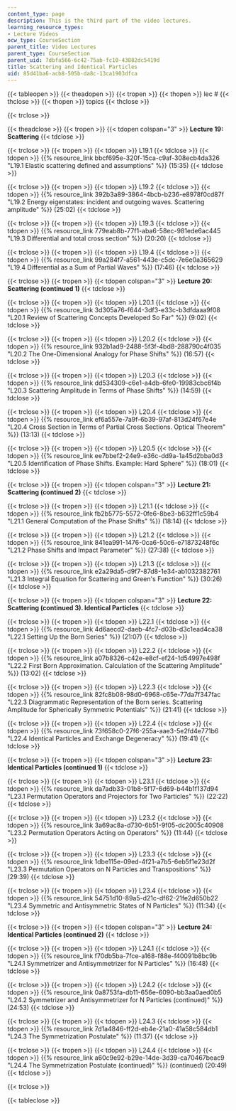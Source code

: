 ```yaml
---
content_type: page
description: This is the third part of the video lectures.
learning_resource_types:
- Lecture Videos
ocw_type: CourseSection
parent_title: Video Lectures
parent_type: CourseSection
parent_uid: 7dbfa566-6c42-75ab-fc10-43882dc5419d
title: Scattering and Identical Particles
uid: 85d41ba6-acb8-505b-da8c-13ca1903dfca
---
```


  
{{< tableopen >}}
{{< theadopen >}}
{{< tropen >}}
{{< thopen >}}
lec #
{{< thclose >}}
{{< thopen >}}
topics
{{< thclose >}}

{{< trclose >}}

{{< theadclose >}}
{{< tropen >}}
{{< tdopen colspan="3" >}}
**Lecture 19: Scattering**
{{< tdclose >}}

{{< trclose >}}
{{< tropen >}}
{{< tdopen >}}
L19.1
{{< tdclose >}}
{{< tdopen >}}
{{% resource_link bbcf695e-320f-15ca-c9af-308ecb4da326 "L19.1 Elastic scattering defined and assumptions" %}} (15:35)
{{< tdclose >}}

{{< trclose >}}
{{< tropen >}}
{{< tdopen >}}
L19.2
{{< tdclose >}}
{{< tdopen >}}
{{% resource_link 392b3a89-3864-4bcb-b236-e8978f0cd87f "L19.2 Energy eigenstates: incident and outgoing waves. Scattering amplitude" %}} (25:02)
{{< tdclose >}}

{{< trclose >}}
{{< tropen >}}
{{< tdopen >}}
L19.3
{{< tdclose >}}
{{< tdopen >}}
{{% resource_link 779eab8b-77f1-aba6-58ec-981ede6ac445 "L19.3 Differential and total cross section" %}} (20:20)
{{< tdclose >}}

{{< trclose >}}
{{< tropen >}}
{{< tdopen >}}
L19.4
{{< tdclose >}}
{{< tdopen >}}
{{% resource_link 99a284f7-a561-443e-c5dc-7e6e0a365629 "L19.4 Differential as a Sum of Partial Waves" %}} (17:46)
{{< tdclose >}}

{{< trclose >}}
{{< tropen >}}
{{< tdopen colspan="3" >}}
**Lecture 20: Scattering (continued 1)**
{{< tdclose >}}

{{< trclose >}}
{{< tropen >}}
{{< tdopen >}}
L20.1
{{< tdclose >}}
{{< tdopen >}}
{{% resource_link 3d305a76-f644-3df3-e33c-b3dfdaaa9f08 "L20.1 Review of Scattering Concepts Developed So Far" %}} (9:02)
{{< tdclose >}}

{{< trclose >}}
{{< tropen >}}
{{< tdopen >}}
L20.2
{{< tdclose >}}
{{< tdopen >}}
{{% resource_link 932b1ad9-2488-5f3f-4bd8-288790c4f035 "L20.2 The One-Dimensional Analogy for Phase Shifts" %}} (16:57)
{{< tdclose >}}

{{< trclose >}}
{{< tropen >}}
{{< tdopen >}}
L20.3
{{< tdclose >}}
{{< tdopen >}}
{{% resource_link dd534309-c6e1-a4db-6fe0-19983cbc6f4b "L20.3 Scattering Amplitude in Terms of Phase Shifts" %}} (14:59)
{{< tdclose >}}

{{< trclose >}}
{{< tropen >}}
{{< tdopen >}}
L20.4
{{< tdclose >}}
{{< tdopen >}}
{{% resource_link ef6a557e-7a9f-6b39-97af-813d24f67e4e "L20.4 Cross Section in Terms of Partial Cross Sections. Optical Theorem" %}} (13:13)
{{< tdclose >}}

{{< trclose >}}
{{< tropen >}}
{{< tdopen >}}
L20.5
{{< tdclose >}}
{{< tdopen >}}
{{% resource_link ee7bbef2-24e9-e36c-dd9a-1a45d2bba0d3 "L20.5 Identification of Phase Shifts. Example: Hard Sphere" %}} (18:01)
{{< tdclose >}}

{{< trclose >}}
{{< tropen >}}
{{< tdopen colspan="3" >}}
**Lecture 21: Scattering (continued 2)**
{{< tdclose >}}

{{< trclose >}}
{{< tropen >}}
{{< tdopen >}}
L21.1
{{< tdclose >}}
{{< tdopen >}}
{{% resource_link fb2b5775-5572-0fe6-8be3-b632ff1c59b4 "L21.1 General Computation of the Phase Shifts" %}} (18:14)
{{< tdclose >}}

{{< trclose >}}
{{< tropen >}}
{{< tdopen >}}
L21.2
{{< tdclose >}}
{{< tdopen >}}
{{% resource_link 841ea991-1476-0ca6-50c6-e71873248f6c "L21.2 Phase Shifts and Impact Parameter" %}} (27:38)
{{< tdclose >}}

{{< trclose >}}
{{< tropen >}}
{{< tdopen >}}
L21.3
{{< tdclose >}}
{{< tdopen >}}
{{% resource_link e2a29da5-d9f7-87d8-1e34-ab1032382761 "L21.3 Integral Equation for Scattering and Green's Function" %}} (30:26)
{{< tdclose >}}

{{< trclose >}}
{{< tropen >}}
{{< tdopen colspan="3" >}}
**Lecture 22: Scattering (continued 3). Identical Particles**
{{< tdclose >}}

{{< trclose >}}
{{< tropen >}}
{{< tdopen >}}
L22.1
{{< tdclose >}}
{{< tdopen >}}
{{% resource_link 4d6aecd2-daeb-4fc7-d03b-d3c1ead4ca38 "L22.1 Setting Up the Born Series" %}} (21:07)
{{< tdclose >}}

{{< trclose >}}
{{< tropen >}}
{{< tdopen >}}
L22.2
{{< tdclose >}}
{{< tdopen >}}
{{% resource_link a07b8326-c42e-e8cf-ef24-1d54997e498f "L22.2 First Born Approximation. Calculation of the Scattering Amplitude" %}} (13:02)
{{< tdclose >}}

{{< trclose >}}
{{< tropen >}}
{{< tdopen >}}
L22.3
{{< tdclose >}}
{{< tdopen >}}
{{% resource_link 82fc8b08-98d0-6968-c65e-77da7f347fac "L22.3 Diagrammatic Representation of the Born series. Scattering Amplitude for Spherically Symmetric Potentials" %}} (21:41)
{{< tdclose >}}

{{< trclose >}}
{{< tropen >}}
{{< tdopen >}}
L22.4
{{< tdclose >}}
{{< tdopen >}}
{{% resource_link 73f658c0-27f6-255a-aae3-5e2fd4e771b6 "L22.4 Identical Particles and Exchange Degeneracy" %}} (19:41)
{{< tdclose >}}

{{< trclose >}}
{{< tropen >}}
{{< tdopen colspan="3" >}}
**Lecture 23: Identical Particles (continued 1)**
{{< tdclose >}}

{{< trclose >}}
{{< tropen >}}
{{< tdopen >}}
L23.1
{{< tdclose >}}
{{< tdopen >}}
{{% resource_link da7adb33-01b8-5f17-6d69-b44b1f137d94 "L23.1 Permutation Operators and Projectors for Two Particles" %}} (22:22)
{{< tdclose >}}

{{< trclose >}}
{{< tropen >}}
{{< tdopen >}}
L23.2
{{< tdclose >}}
{{< tdopen >}}
{{% resource_link 3a69ac8a-d730-6b51-9f05-dc2005c40908 "L23.2 Permutation Operators Acting on Operators" %}} (11:44)
{{< tdclose >}}

{{< trclose >}}
{{< tropen >}}
{{< tdopen >}}
L23.3
{{< tdclose >}}
{{< tdopen >}}
{{% resource_link 1dbe115e-09ed-4f21-a7b5-6eb5f1e23d2f "L23.3 Permutation Operators on N Particles and Transpositions" %}} (29:39)
{{< tdclose >}}

{{< trclose >}}
{{< tropen >}}
{{< tdopen >}}
L23.4
{{< tdclose >}}
{{< tdopen >}}
{{% resource_link 54751d10-89a5-d21c-df62-21fe2d650b22 "L23.4 Symmetric and Antisymmetric States of N Particles" %}} (11:34)
{{< tdclose >}}

{{< trclose >}}
{{< tropen >}}
{{< tdopen colspan="3" >}}
**Lecture 24: Identical Particles (continued 2)**
{{< tdclose >}}

{{< trclose >}}
{{< tropen >}}
{{< tdopen >}}
L24.1
{{< tdclose >}}
{{< tdopen >}}
{{% resource_link f70db5ba-7fce-a168-f88e-f40091b8bc9b "L24.1 Symmetrizer and Antisymmetrizer for N Particles" %}} (16:48)
{{< tdclose >}}

{{< trclose >}}
{{< tropen >}}
{{< tdopen >}}
L24.2
{{< tdclose >}}
{{< tdopen >}}
{{% resource_link 0a8753fa-db11-656e-6090-bb3aa0aed0b5 "L24.2 Symmetrizer and Antisymmetrizer for N Particles (continued)" %}} (24:53)
{{< tdclose >}}

{{< trclose >}}
{{< tropen >}}
{{< tdopen >}}
L24.3
{{< tdclose >}}
{{< tdopen >}}
{{% resource_link 7d1a4846-ff2d-eb4e-21a0-41a58c584db1 "L24.3 The Symmetrization Postulate" %}} (11:37)
{{< tdclose >}}

{{< trclose >}}
{{< tropen >}}
{{< tdopen >}}
L24.4
{{< tdclose >}}
{{< tdopen >}}
{{% resource_link a60c9e92-b29e-14de-3d39-ca70467beac9 "L24.4 The Symmetrization Postulate (continued)" %}} (continued) (20:49)
{{< tdclose >}}

{{< trclose >}}

{{< tableclose >}}
